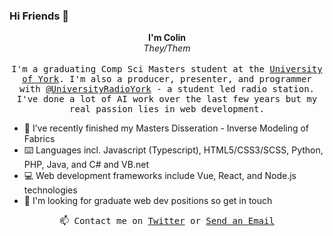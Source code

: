 ### Hi Friends 👋

<p align="center">
  <strong>I'm Colin</strong><br/><em>They/Them</em>
  <br/><br/>
  <samp>
    I'm a graduating Comp Sci Masters student at the <a target='_blank' href='https://www.york.ac.uk/'>University of York</a>. I'm also a producer, presenter, and programmer with <a target='_blank' href='https://github.com/UniversityRadioYork/'>@UniversityRadioYork</a> - a student led radio station. I've done a lot of AI work over the last few years but my real passion lies in web development.
  </samp>
</p>

- 🔭 I’ve recently finished my Masters Disseration - Inverse Modeling of Fabrics
- ⌨️ Languages incl. Javascript (Typescript), HTML5/CSS3/SCSS, Python, PHP, Java, and C# and VB.net
- 💻 Web development frameworks include Vue, React, and Node.js technologies
- 💬 I'm looking for graduate web dev positions so get in touch


<p align="center">
  <samp>
    📫 Contact me on <a target='_blank'  href="https://twitter.com/ColinRoitt">Twitter</a> or <a target='_blank' href="mailto:me@colinroitt.uk">Send an Email</a>
  </samp>
</p>
